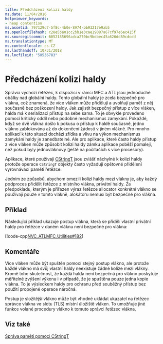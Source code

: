```yaml
---
title: Předcházení kolizi haldy
ms.date: 11/04/2016
helpviewer_keywords:
- heap contention
ms.assetid: 797129d7-5f8c-4b0e-8974-bb93217e9ab5
ms.openlocfilehash: c28e5ba01cc2bb1e3cae19087a67cf97e6ac415f
ms.sourcegitcommit: 6052185696adca270bc9bdbec45a626dd89cdcdd
ms.translationtype: MT
ms.contentlocale: cs-CZ
ms.lasthandoff: 10/31/2018
ms.locfileid: "50536783"
---
```

# <a name="avoidance-of-heap-contention"></a>Předcházení kolizi haldy

Správci výchozí řetězec, k dispozici v rámci MFC a ATL jsou jednoduché obálky nad globální haldy. Tento globální haldy je zcela bezpečné pro vlákna, což znamená, že více vláken může přidělují a uvolňují paměť z něj současně bez poškození haldy. Jak zajistit bezpečný přístup z více vláken, halda má k serializaci přístup na sebe sama. To je obvykle provedeno pomocí kritický oddíl nebo podobné mechanismus zamykání. Pokaždé, když se dvě vlákna došlo k pokusu o přístup k haldě současně, jedno vlákno zablokována až do dokončení žádosti v jiném vlákně. Pro mnoho aplikací k této situaci dochází zřídka a vlivu na výkon mechanismus zamykání haldy je zanedbatelné. Ale pro aplikace, které často haldy přístup z více vláken může způsobit kolizi haldy zámku aplikace poběží pomaleji, než pokud byly jednovláknový (ještě na počítačích s více procesory).

Aplikace, které používají [CStringT](../atl-mfc-shared/reference/cstringt-class.md) jsou zvlášť náchylné k kolizi haldy protože operace `CStringT` objekty často vyžadují opětovné přidělení vyrovnávací paměti řetězce.

Jedním ze způsobů, abychom omezili kolizi haldy mezi vlákny je, aby každý podproces přidělit řetězce z místního vlákna, privátní haldy. Za předpokladu, kterým je přiřazen výraz řetězce allocator konkrétní vlákno se používají pouze v tomto vlákně, alokátoru nemusí být bezpečné pro vlákna.

## <a name="example"></a>Příklad

Následující příklad ukazuje postup vlákna, která se přidělí vlastní privátní haldy pro řetězce v daném vláknu není bezpečné pro vlákna:

[!code-cpp[NVC_ATLMFC_Utilities#182](../atl-mfc-shared/codesnippet/cpp/avoidance-of-heap-contention_1.cpp)]

## <a name="comments"></a>Komentáře

Více vláken může být spuštěn pomocí stejný postup vlákno, ale protože každé vlákno má svůj vlastní haldy neexistuje žádné kolize mezi vlákny. Kromě toho skutečnost, že každá halda není bezpečná pro vlákno poskytuje měřitelné zvýšení výkonu i v případě, že je spuštěna pouze jedna kopie vlákna. To je výsledkem haldy pro ochranu před souběžný přístup bez použití propojené operace náročná.

Postup je složitější vlákno může být vhodné ukládat ukazatel na řetězec správce vlákna ve slotu (TLS) místní úložiště vláken. To umožňuje jiné funkce volané procedury vlákno k tomuto správci řetězec vlákna.

## <a name="see-also"></a>Viz také

[Správa paměti pomocí CStringT](../atl-mfc-shared/memory-management-with-cstringt.md)

